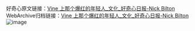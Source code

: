 好奇心原文链接：[Vine 上那个爆红的年轻人_文化_好奇心日报-Nick Bilton](https://www.qdaily.com/articles/5741.html)
WebArchive归档链接：[Vine 上那个爆红的年轻人_文化_好奇心日报-Nick Bilton](http://web.archive.org/web/20190623165433/https://www.qdaily.com/articles/5741.html)
![image](http://ww3.sinaimg.cn/large/007d5XDply1g3whbsob1qj30u04esu0x)